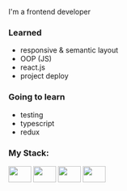 I'm a frontend developer

### Learned
- responsive & semantic layout
- OOP (JS)
- react.js
- project deploy

### Going to learn
- testing
- typescript
- redux

### My Stack:
<div align="left">
  <img height="32" width="45" src="https://cdn.simpleicons.org/mongodb/#47A248" />
  <img height="32" width="45" src="https://cdn.simpleicons.org/express/#000000" />
  <img height="32" width="45" src="https://cdn.simpleicons.org/react/#61DAFB" />
  <img height="32" width="45" src="https://cdn.simpleicons.org/nodedotjs/#339933" />
</div>
